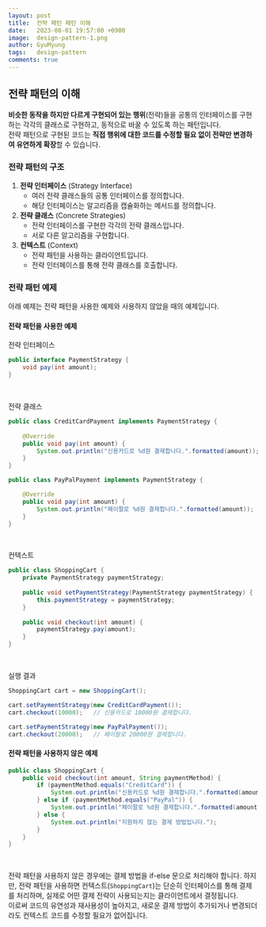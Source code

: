 ```yaml
---
layout:	post
title:  전략 패턴 패턴 이해
date:   2023-08-01 19:57:00 +0900
image:  design-pattern-1.png
author: GyuMyung
tags:   design-pattern
comments: true
---
```

## 전략 패턴의 이해

**비슷한 동작을 하지만 다르게 구현되어 있는 행위**(전략)들을 공통의 인터페이스를 구현하는 각각의 클래스로 구현하고, 동적으로 바꿀 수 있도록 하는 패턴입니다. <br/>
전략 패턴으로 구현된 코드는 **직접 행위에 대한 코드를 수정할 필요 없이 전략만 변경하여 유연하게 확장**할 수 있습니다. <br/>

### 전략 패턴의 구조
1. **전략 인터페이스** (Strategy Interface)
    * 여러 전략 클래스들의 공통 인터페이스를 정의합니다.
    * 해당 인터페이스는 알고리즘을 캡슐화하는 메서드를 정의합니다.
2. **전략 클래스** (Concrete Strategies)
    * 전략 인터페이스를 구현한 각각의 전략 클래스입니다.
    * 서로 다른 알고리즘을 구현합니다.
3. **컨텍스트** (Context)
    * 전략 패턴을 사용하는 클라이언트입니다.
    * 전략 인터페이스를 통해 전략 클래스를 호출합니다.

### 전략 패턴 예제

아래 예제는 전략 패턴을 사용한 예제와 사용하지 않았을 때의 예제입니다. <br/>

#### 전략 패턴을 사용한 예제

전략 인터페이스
```java
public interface PaymentStrategy {
	void pay(int amount);
}
```
<br/>

전략 클래스
```java
public class CreditCardPayment implements PaymentStrategy {
	
	@Override
    public void pay(int amount) {
		System.out.println("신용카드로 %d원 결제합니다.".formatted(amount));
    }
}

public class PayPalPayment implements PaymentStrategy {	

	@Override
    public void pay(int amount) {
		System.out.println("페이팔로 %d원 결제합니다.".formatted(amount));
    }
}
```
<br/>

컨텍스트
```java
public class ShoppingCart {
	private PaymentStrategy paymentStrategy;
	
	public void setPaymentStrategy(PaymentStrategy paymentStrategy) {
		this.paymentStrategy = paymentStrategy;
    }
	
	public void checkout(int amount) {
		paymentStrategy.pay(amount);
    }
}
```
<br/>

실행 결과
```java
ShoppingCart cart = new ShoppingCart();

cart.setPaymentStrategy(new CreditCardPayment());
cart.checkout(10000);   // 신용카드로 10000원 결제합니다.

cart.setPaymentStrategy(new PayPalPayment());
cart.checkout(20000);   // 페이팔로 20000원 결제합니다.
```

#### 전략 패턴을 사용하지 않은 예제

```java
public class ShoppingCart {
	public void checkout(int amount, String paymentMethod) {
		if (paymentMethod.equals("CreditCard")) {
			System.out.println("신용카드로 %d원 결제합니다.".formatted(amount));
		} else if (paymentMethod.equals("PayPal")) {
			System.out.println("페이팔로 %d원 결제합니다.".formatted(amount));
		} else {
			System.out.println("지원하지 않는 결제 방법입니다.");
		}
    }
}
```
<br/>

전략 패턴을 사용하지 않은 경우에는 결제 방법을 if-else 문으로 처리해야 합니다. 하지만, 전략 패턴을 사용하면 컨텍스트(`ShoppingCart`)는 단순히 인터페이스를 통해 결제를 처리하며, 실제로 어떤 결제 전략이 사용되는지는 클라이언트에서 결정됩니다. <br/>
이로써 코드의 유연성과 재사용성이 높아지고, 새로운 결제 방법이 추가되거나 변경되더라도 컨텍스트 코드를 수정할 필요가 없어집니다. <br/>
